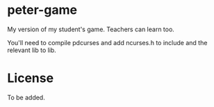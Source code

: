 # peter-game

My version of my student's game. Teachers can learn too.

You'll need to compile pdcurses and add ncurses.h to include and the relevant lib to lib.

# License

To be added.

